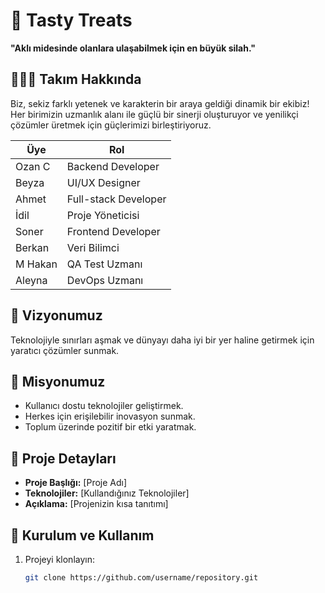 # 🚀 **Tasty Treats**
**"Aklı midesinde olanlara ulaşabilmek için en büyük silah."**

## 🧑‍🤝‍🧑 **Takım Hakkında**
Biz, sekiz farklı yetenek ve karakterin bir araya geldiği dinamik bir ekibiz! Her birimizin uzmanlık alanı ile güçlü bir sinerji oluşturuyor ve yenilikçi çözümler üretmek için güçlerimizi birleştiriyoruz.

| Üye     | Rol                |
|---------|--------------------|
| Ozan C     | Backend Developer  |
| Beyza    | UI/UX Designer     |
| Ahmet  | Full-stack Developer |
| İdil   | Proje Yöneticisi   |
| Soner   | Frontend Developer |
| Berkan     | Veri Bilimci       |
| M Hakan   | QA Test Uzmanı     |
| Aleyna   | DevOps Uzmanı      |

## 🌟 **Vizyonumuz**
Teknolojiyle sınırları aşmak ve dünyayı daha iyi bir yer haline getirmek için yaratıcı çözümler sunmak.

## 🎯 **Misyonumuz**
- Kullanıcı dostu teknolojiler geliştirmek.
- Herkes için erişilebilir inovasyon sunmak.
- Toplum üzerinde pozitif bir etki yaratmak.

## 🔧 **Proje Detayları**
- **Proje Başlığı:** [Proje Adı]
- **Teknolojiler:** [Kullandığınız Teknolojiler]
- **Açıklama:** [Projenizin kısa tanıtımı]

## 🚀 **Kurulum ve Kullanım**
1. Projeyi klonlayın:
   ```bash
   git clone https://github.com/username/repository.git
